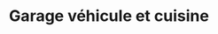---
title: "Garage véhicule et cuisine"
url: /korodou/garage-vehicule-et-cuisine-sur-la-route-de-laeroport/
shop: réparation de voitures
---